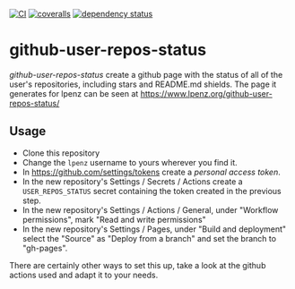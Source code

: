 [![CI](https://github.com/lpenz/github-user-repos-status/actions/workflows/ci.yml/badge.svg)](https://github.com/lpenz/github-user-repos-status/actions/workflows/ci.yml)
[![coveralls](https://coveralls.io/repos/github/lpenz/github-user-repos-status/badge.svg?branch=main)](https://coveralls.io/github/lpenz/github-user-repos-status?branch=main)
[![dependency status](https://deps.rs/repo/github/lpenz/github-user-repos-status/status.svg)](https://deps.rs/repo/github/lpenz/github-user-repos-status)

# github-user-repos-status

*github-user-repos-status* create a github page with the status of all
of the user's repositories, including stars and README.md shields. The
page it generates for lpenz can be seen at
https://www.lpenz.org/github-user-repos-status/


## Usage

- Clone this repository
- Change the `lpenz` username to yours wherever you find it.
- In https://github.com/settings/tokens create a *personal access
  token*.
- In the new repository's Settings / Secrets / Actions create a
  `USER_REPOS_STATUS` secret containing the token created in the
  previous step.
- In the new repository's Settings / Actions / General, under
  "Workflow permissions", mark "Read and write permissions"
- In the new repository's Settings / Pages, under "Build and
  deployment" select the "Source" as "Deploy from a branch" and set
  the branch to "gh-pages".


There are certainly other ways to set this up, take a look at the
github actions used and adapt it to your needs.
